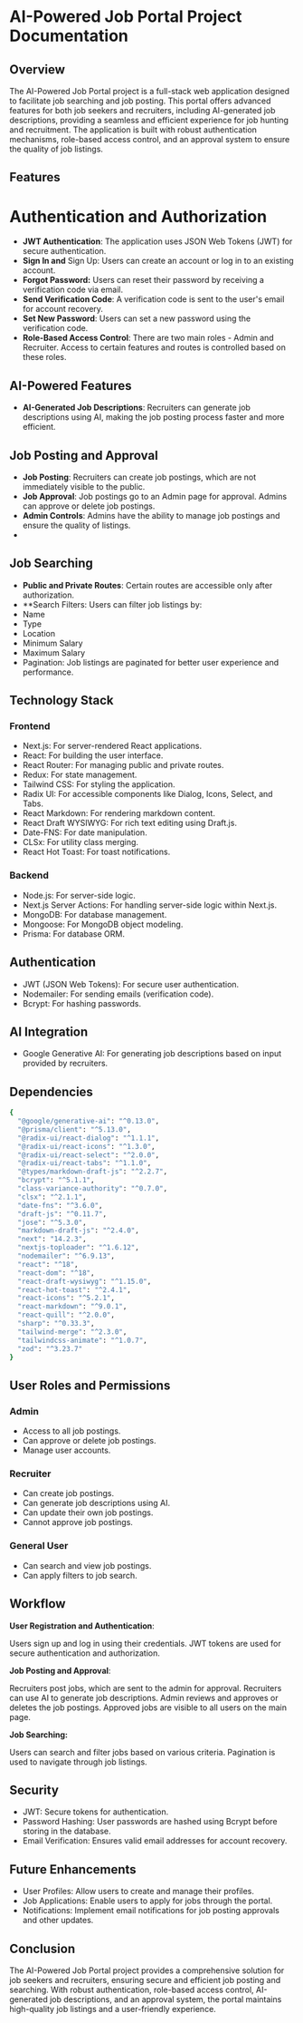 # AI-Powered Job Portal Project Documentation

## Overview

The AI-Powered Job Portal project is a full-stack web application designed to facilitate job searching and job posting. This portal offers advanced features for both job seekers and recruiters, including AI-generated job descriptions, providing a seamless and efficient experience for job hunting and recruitment. The application is built with robust authentication mechanisms, role-based access control, and an approval system to ensure the quality of job listings.

## Features

# Authentication and Authorization

- **JWT Authentication**: The application uses JSON Web Tokens (JWT) for secure authentication.
- **Sign In and** Sign Up: Users can create an account or log in to an existing account.
- **Forgot Password:** Users can reset their password by receiving a verification code via email.
- **Send Verification Code**: A verification code is sent to the user's email for account recovery.
- **Set New Password**: Users can set a new password using the verification code.
- **Role-Based Access Control**: There are two main roles - Admin and Recruiter. Access to certain features and routes is controlled based on these roles.

## AI-Powered Features

- **AI-Generated Job Descriptions**: Recruiters can generate job descriptions using AI, making the job posting process faster and more efficient.

## Job Posting and Approval

- **Job Posting**: Recruiters can create job postings, which are not immediately visible to the public.
- **Job Approval**: Job postings go to an Admin page for approval. Admins can approve or delete job postings.
- **Admin Controls**: Admins have the ability to manage job postings and ensure the quality of listings.
-

## Job Searching

- **Public and Private Routes**: Certain routes are accessible only after authorization.
- \*\*Search Filters: Users can filter job listings by:
- Name
- Type
- Location
- Minimum Salary
- Maximum Salary
- Pagination: Job listings are paginated for better user experience and performance.

## Technology Stack

### Frontend

- Next.js: For server-rendered React applications.
- React: For building the user interface.
- React Router: For managing public and private routes.
- Redux: For state management.
- Tailwind CSS: For styling the application.
- Radix UI: For accessible components like Dialog, Icons, Select, and Tabs.
- React Markdown: For rendering markdown content.
- React Draft WYSIWYG: For rich text editing using Draft.js.
- Date-FNS: For date manipulation.
- CLSx: For utility class merging.
- React Hot Toast: For toast notifications.

### Backend

- Node.js: For server-side logic.
- Next.js Server Actions: For handling server-side logic within Next.js.
- MongoDB: For database management.
- Mongoose: For MongoDB object modeling.
- Prisma: For database ORM.

## Authentication

- JWT (JSON Web Tokens): For secure user authentication.
- Nodemailer: For sending emails (verification code).
- Bcrypt: For hashing passwords.

## AI Integration

- Google Generative AI: For generating job descriptions based on input provided by recruiters.

## Dependencies

```bash
{
  "@google/generative-ai": "^0.13.0",
  "@prisma/client": "^5.13.0",
  "@radix-ui/react-dialog": "^1.1.1",
  "@radix-ui/react-icons": "^1.3.0",
  "@radix-ui/react-select": "^2.0.0",
  "@radix-ui/react-tabs": "^1.1.0",
  "@types/markdown-draft-js": "^2.2.7",
  "bcrypt": "^5.1.1",
  "class-variance-authority": "^0.7.0",
  "clsx": "^2.1.1",
  "date-fns": "^3.6.0",
  "draft-js": "^0.11.7",
  "jose": "^5.3.0",
  "markdown-draft-js": "^2.4.0",
  "next": "14.2.3",
  "nextjs-toploader": "^1.6.12",
  "nodemailer": "^6.9.13",
  "react": "^18",
  "react-dom": "^18",
  "react-draft-wysiwyg": "^1.15.0",
  "react-hot-toast": "^2.4.1",
  "react-icons": "^5.2.1",
  "react-markdown": "^9.0.1",
  "react-quill": "^2.0.0",
  "sharp": "^0.33.3",
  "tailwind-merge": "^2.3.0",
  "tailwindcss-animate": "^1.0.7",
  "zod": "^3.23.7"
}
```

## User Roles and Permissions

### Admin

- Access to all job postings.
- Can approve or delete job postings.
- Manage user accounts.

### Recruiter

- Can create job postings.
- Can generate job descriptions using AI.
- Can update their own job postings.
- Cannot approve job postings.

### General User

- Can search and view job postings.
- Can apply filters to job search.

## Workflow

**User Registration and Authentication**:

Users sign up and log in using their credentials.
JWT tokens are used for secure authentication and authorization.

**Job Posting and Approval**:

Recruiters post jobs, which are sent to the admin for approval.
Recruiters can use AI to generate job descriptions.
Admin reviews and approves or deletes the job postings.
Approved jobs are visible to all users on the main page.

**Job Searching:**

Users can search and filter jobs based on various criteria.
Pagination is used to navigate through job listings.

## Security

- JWT: Secure tokens for authentication.
- Password Hashing: User passwords are hashed using Bcrypt before storing in the database.
- Email Verification: Ensures valid email addresses for account recovery.

## Future Enhancements

- User Profiles: Allow users to create and manage their profiles.
- Job Applications: Enable users to apply for jobs through the portal.
- Notifications: Implement email notifications for job posting approvals and other updates.

## Conclusion

The AI-Powered Job Portal project provides a comprehensive solution for job seekers and recruiters, ensuring secure and efficient job posting and searching. With robust authentication, role-based access control, AI-generated job descriptions, and an approval system, the portal maintains high-quality job listings and a user-friendly experience.
